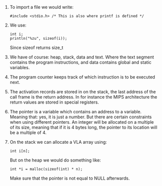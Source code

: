 1.  To import a file we would write:
    ```
    #include <stdio.h> /* This is also where printf is defined */
    ```

1.  We use:
    ```
    int i;
    println("%zu", sizeof(i));
    ```
    Since sizeof returns size_t

1.  We have of course: heap, stack, data and text.
    Where the text segment contains the program instructions, and data contains
    global and static variables.

1.  The program counter keeps track of which instruction is to be executed next.

1.  The activation records are stored in on the stack, the last address of the
    call frame is the return address. In for instance the MIPS architecture the
    return values are stored in special registers.

1.  The pointer is a variable which contains an address to a variable. Meaning
    that: yes, it is just a number. But there are certain constraints when using
    different pointers. An integer will be allocated on a multiple of its size,
    meaning that if it is 4 bytes long, the pointer to its location will be a
    multiple of 4.

1.  On the stack we can allocate a VLA array using:
    ```
    int i[n];
    ```

    But on the heap we would do something like:
    ```
    int *i = malloc(sizeof(int) * n);
    ```

    Make sure that the pointer is not equal to NULL afterwards.
